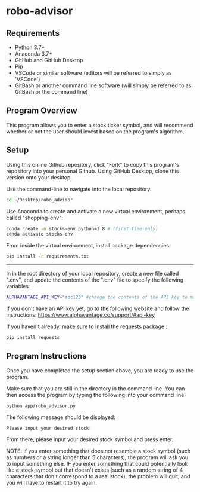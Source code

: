 # robo-advisor


## Requirements

  + Python 3.7+
  + Anaconda 3.7+
  + GitHub and GitHub Desktop
  + Pip
  + VSCode or similar software (editors will be referred to simply as 'VSCode')
  + GitBash or another command line software (will simply be referred to as GitBash or the command line)

## Program Overview

This program allows you to enter a stock ticker symbol, and will recommend whether or not the user should invest based on the program's algorithm.

## Setup

Using this online Github repository, click "Fork" to copy this program's repository into your personal Github. Using GitHub Desktop, clone this version onto your desktop. 

Use the command-line to navigate into the local repository.
```sh
cd ~/Desktop/robo_advisor
```

Use Anaconda to create and activate a new virtual environment, perhaps called "shopping-env":

```sh
conda create -n stocks-env python=3.8 # (first time only)
conda activate stocks-env
```

From inside the virtual environment, install package dependencies:

```sh
pip install -r requirements.txt
```
---

In in the root directory of your local repository, create a new file called ".env", and update the contents of the ".env" file to specify the following variables:
```sh
ALPHAVANTAGE_API_KEY="abc123" #change the contents of the API key to match your own API key
```
If you don't have an API key yet, go to the following website and follow the instructions:
https://www.alphavantage.co/support/#api-key


If you haven't already, make sure to install the requests package :
```sh
pip install requests
```

## Program Instructions 

Once you have completed the setup section above, you are ready to use the program. 

Make sure that you are still in the directory in the command line. You can then access the program by typing the following into your command line:

```sh
python app/robo_advisor.py
```

The following message should be displayed:
```
Please input your desired stock:

```

From there, please input your desired stock symbol and press enter. 

NOTE: If you enter something that does not resemble a stock symbol (such as numbers or a string longer than 5 characters), the program will ask you to input something else. IF you enter something that could potentially look like a stock symbol but that doesn't exists (such as a random string of 4 characters that don't correspond to a real stock), the problem will quit, and you will have to restart it to try again.

